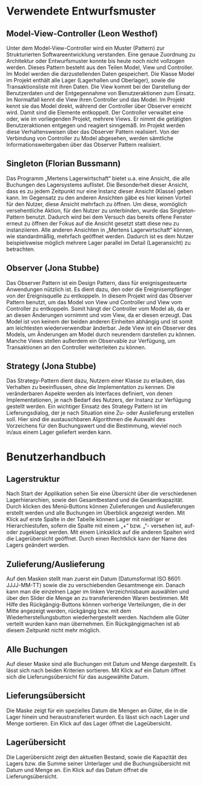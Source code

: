 # Verwendete Entwurfsmuster
## Model-View-Controller (Leon Westhof)
Unter dem Model-View-Controller wird ein Muster (Pattern) zur Strukturierten Softwareentwicklung verstanden. Eine genaue Zuordnung zu Architektur oder Entwurfsmuster konnte bis heute noch nicht vollzogen werden. Dieses Pattern besteht aus den Teilen Model, View und Controller. Im Model werden die darzustellenden Daten gespeichert. Die Klasse Model im Projekt enthält alle Lager (Lagerhallen und Oberlager), sowie die Transaktionsliste mit ihren Daten. Die View kommt bei der Darstellung der Benutzerdaten und der Entgegennahme von Benutzeraktionen zum Einsatz. Im Normalfall kennt die View ihren Controller und das Model. Im Projekt kennt sie das Model direkt, während der Controller über Observer erreicht wird. Damit sind die Elemente entkoppelt.
Der Controller verwaltet eine oder, wie im vorliegenden Projekt, mehrere Views. Er nimmt die getätigten Benutzeraktionen entgegen und reagiert sinngemäß. Im Projekt werden diese Verhaltensweisen über das Observer Pattern realisiert. Von der Verbindung von Controller zu Model abgesehen, werden sämtliche Informationsweitergaben über das Observer Pattern realisiert.

## Singleton (Florian Bussmann)
Das Programm „Mertens Lagerwirtschaft“ bietet u.a. eine Ansicht, die alle Buchungen des Lagersystems auflistet. Die Besonderheit dieser Ansicht, dass es zu jedem Zeitpunkt nur eine Instanz dieser Ansicht (Klasse) geben kann. Im Gegensatz zu den anderen Ansichten gäbe es hier keinen Vorteil für den Nutzer, diese Ansicht mehrfach zu öffnen. Um diese, womöglich versehentliche Aktion, für den Nutzer zu unterbinden, wurde das Singleton-Pattern benutzt. Dadurch wird bei dem Versuch das bereits offene Fenster erneut zu öffnen der Fokus auf die Ansicht gesetzt statt diese neu zu instanziieren.
Alle anderen Ansichten in „Mertens Lagerwirtschaft“ können, wie standardmäßig, mehrfach geöffnet werden. Dadurch ist es dem Nutzer beispielsweise möglich mehrere Lager parallel im Detail (Lageransicht) zu betrachten.

## Observer (Jona Stubbe)
Das Observer Pattern ist ein Design Pattern, dass für ereignisgesteuerte Anwendungen nützlich ist. Es dient dazu, den oder die Ereignisempfänger von der Ereignisquelle zu entkoppeln. In diesem Projekt wird das Observer Pattern benutzt, um das Model von View und Controller und View vom Controller zu entkoppeln. Somit hängt der Controller vom Model ab, da er an diesen Änderungen vornimmt und vom View, da er diesen erzeugt. Das Model ist von keinem der beiden anderen Einheiten abhängig und ist somit am leichtesten wiederverwendbar änderbar. Jede View ist ein Observer des Models, um Änderungen am Model durch neurendern darstellen zu können. Manche Views stellen außerdem ein Observable zur Verfügung, um Transaktionen an den Controller weiterleiten zu können.
## Strategy (Jona Stubbe)
Das Strategy-Pattern dient dazu, Nutzern einer Klasse zu erlauben, das Verhalten zu beeinflussen, ohne die Implementation zu kennen. Die veränderbaren Aspekte werden als Interfaces definiert, von denen Implementationen, je nach Bedarf des Nutzers, der Instanz zur Verfügung gestellt werden.
Ein wichtiger Einsatz des Strategy Pattern ist im Lieferungsdialog, der je nach Situation eine Zu- oder Auslieferung erstellen soll. Hier sind die austauschbaren Algorithmen die Auswahl des Vorzeichens für den Buchungswert und die Bestimmung, wieviel noch in/aus einem Lager geliefert werden kann.
 
# Benutzerhandbuch
## Lagerstruktur
Nach Start der Applikation sehen Sie eine Übersicht über die verschiedenen Lagerhierarchien, sowie den Gesamtbestand und die Gesamtkapazität. Durch klicken des Menü-Buttons können Zulieferungen und Auslieferungen erstellt werden und alle Buchungen im Überblick angezeigt werden. Mit Klick auf erste Spalte in der Tabelle können Lager mit niedriger er Hierarchiestufen, sofern die Spalte mit einem „+“ bzw. „“- versehen ist, auf- oder zugeklappt werden. Mit einem Linksklick auf die anderen Spalten wird die Lagerübersicht geöffnet. Durch einen Rechtklick kann der Name des Lagers geändert werden.

## Zulieferung/Auslieferung
Auf den Masken stellt man zuerst ein Datum (Datumsformat ISO 8601: JJJJ-MM-TT) sowie die zu verschiebenden Gesamtmenge ein. Danach kann man die einzelnen Lager im linken Verzeichnisbaum auswählen und über den Slider die Menge an zu transferierenden Waren bestimmen. Mit Hilfe des Rückgängig-Buttons können vorherige Verteilungen, die in der Mitte angezeigt werden, rückgängig bzw. mit dem Wiederherstellungsbutton wiederhergestellt werden. Nachdem alle Güter verteilt wurden kann man übernehmen. Ein Rückgängigmachen ist ab diesem Zeitpunkt nicht mehr möglich.

## Alle Buchungen
Auf dieser Maske sind alle Buchungen mit Datum und Menge dargestellt. Es lässt sich nach beiden Kriterien sortieren. Mit Klick auf ein Datum öffnet sich die Lieferungsübersicht für das ausgewählte Datum.

## Lieferungsübersicht
Die Maske zeigt für ein spezielles Datum die Mengen an Güter, die in die Lager hinein und heraustransferiert wurden. Es lässt sich nach Lager und Menge sortieren. Ein Klick auf das Lager öffnet die Lageübersicht.

## Lagerübersicht
Die Lagerübersicht zeigt den aktuellen Bestand, sowie die Kapazität des Lagers bzw. die Summe seiner Unterlager und die Buchungsübersicht mit Datum und Menge an. Ein Klick auf das Datum öffnet die Lieferungsübersicht.